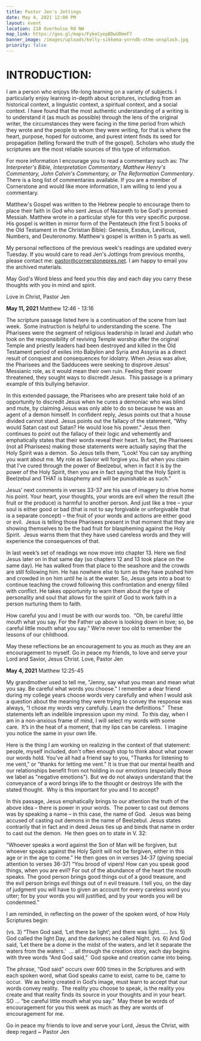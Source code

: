 ```yaml
---
title: Pastor Jen's Jottings
date: May 4, 2021 12:00 PM
layout: event
location: 218 Overhulse Rd NW
map_link: https://goo.gl/maps/FykeCyepBDwUDmeF7
banner_image: /images/uploads/kelly-sikkema-ynrndb-xtme-unsplash.jpg
priority: false
---
```

# **INTRODUCTION:**

I am a person who enjoys life-long learning on a variety of subjects.  I particularly enjoy learning in-depth about scriptures, including from an historical context, a linguistic context, a spiritual context, and a social context. I have found that the most authentic understanding of a writing is to understand it (as much as possible) through the lens of the original writer, the circumstances they were facing in the time period from which they wrote and the people to whom they were writing, for that is where the heart, purpose, hoped for outcome, and purest intent finds its seed for propagation (telling forward the truth of the gospel). Scholars who study the scriptures are the most reliable sources of this type of information. 

For more information I encourage you to read a commentary such as: *The Interpreter's Bible, Interpretation Commentary, Matthew Henry's Commentary, John Calvin's Commentary, or The Reformation Commentary*. There is a long list of commentaries available. If you are a member of Cornerstone and would like more information, I am willing to lend you a commentary.

Matthew's Gospel was written to the Hebrew people to encourage them to place their faith in God who sent Jesus of Nazareth to be God's promised Messiah.  Matthew wrote in a particular style for this very specific purpose. His gospel is written in mirror form of the Pentateuch (the first 5 books of the Old Testament in the Christian Bible): Genesis, Exodus, Leviticus, Numbers, and Deuteronomy. Matthew's gospel is written in 5 parts as well. 

My personal reflections of the previous week's readings are updated every Tuesday. If you would care to read Jen's Jottings from previous months, please contact me: pastor@cornerstonepres.net. I am happy to email you the archived materials.

May God's Word bless and feed you this day and each day you carry these thoughts with you in mind and spirit.

Love in Christ, Pastor Jen

**May 11, 2021** Matthew 12:46 - 13:16

The scripture passage listed here is a continuation of the scene from last week.  Some instruction is helpful to understanding the scene. The Pharisees were the segment of religious leadership in Israel and Judah who took on the responsibility of reviving Temple worship after the original Temple and priestly leaders had been destroyed and killed in the Old Testament period of exiles into Babylon and Syria and Assyria as a direct result of conquest and consequences for idolatry. When Jesus was alive, the Pharisees and the Sadducees were seeking to disprove Jesus’ Messianic role, as it would mean their own ruin. Feeling their power threatened, they sought ways to discredit Jesus.  This passage is a primary example of this bullying behavior.

In this extended passage, the Pharisees who are present take hold of an opportunity to discredit Jesus when he cures a demoniac who was blind and mute, by claiming Jesus was only able to do so because he was an agent of a demon himself. In confident reply, Jesus points out that a house divided cannot stand. Jesus points out the fallacy of the statement, “Why would Satan cast out Satan? He would lose his power.” Jesus then continues to point out the fallacy of their logic and vehemently and emphatically states that their words reveal their heart. In fact, the Pharisees (not all Pharisees) making those statements were actually saying that the Holy Spirit was a demon.  So Jesus tells them, “Look! You can say anything you want about me. My role as Savior will forgive you. But when you claim that I’ve cured through the power of Beelzebul, when in fact it is by the power of the Holy Spirit, then you are in fact saying that the Holy Spirit is Beelzebul and THAT is blasphemy and will be punishable as such.”

Jesus’ next comments in verses 33-37 are his use of imagery to drive home his point. Your heart, your thoughts, your words are evil when the result (the fruit or the produce) is harmful to another person. And just like a tree – your soul is either good or bad (that is not to say forgivable or unforgivable that is a separate concept) – the fruit of your words and actions are either good or evil.  Jesus is telling those Pharisees present in that moment that they are showing themselves to be the bad fruit for blaspheming against the Holy Spirit.  Jesus warns them that they have used careless words and they will experience the consequences of that.

In last week’s set of readings we now move into chapter 13. Here we find Jesus later on in that same day (so chapters 12 and 13 took place on the same day). He has walked from that place to the seashore and the crowds are still following him. He has nowhere else to turn as they have pushed him and crowded in on him until he is at the water. So, Jesus gets into a boat to continue teaching the crowd following this confrontation and energy filled with conflict. He takes opportunity to warn them about the type of personality and soul that allows for the spirit of God to work faith in a person nurturing them to faith.

How careful you and I must be with our words too.  “Oh, be careful little mouth what you say. For the Father up above is looking down in love; so, be careful little mouth what you say.” We’re never too old to remember the lessons of our childhood.

May these reflections be an encouragement to you as much as they are an encouragement to myself. Go in peace my friends, to love and serve your Lord and Savior, Jesus Christ.  Love, Pastor Jen

**May 4, 2021**  Matthew 12:25-45

My grandmother used to tell me, "Jenny, say what you mean and mean what you say. Be careful what words you choose." I remember a dear friend during my college years choose words very carefully and when I would ask a question about the meaning they were trying to convey the response was always, “I chose my words very carefully. Learn the definitions.”  These statements left an indelible impression upon my mind.  To this day, when I am in a non-anxious frame of mind, I will select my words with some care.  It’s in the heat of a moment, that my lips can be careless.  I imagine you notice the same in your own life.

Here is the thing I am working on realizing in the context of that statement: people, myself included, don't often enough stop to think about what power our words hold. You've all had a friend say to you, "Thanks for listening to me vent," or "thanks for letting me vent." It is true that our mental health and our relationships benefit from not holding in our emotions (especially those we label as "negative emotions"). But we do not always understand that the conveyance of a word brings life to the thought or destroys life with the stated thought.  Why is this important for you and I to accept?

In this passage, Jesus emphatically brings to our attention the truth of the above idea – there is power in your words.  The power to cast out demons was by speaking a name – in this case, the name of God.  Jesus was being accused of casting out demons in the name of Beelzebul. Jesus states contrarily that in fact and in deed Jesus ties up and binds that name in order to cast out the demon.  He then goes on to state in V. 32:

“Whoever speaks a word against the Son of Man will be forgiven, but whoever speaks against the Holy Spirit will not be forgiven, either in this age or in the age to come.” He then goes on in verses 34-37 (giving special attention to verses 36-37) “You brood of vipers! How can you speak good things, when you are evil? For out of the abundance of the heart the mouth speaks. The good person brings good things out of a good treasure, and the evil person brings evil things out of n evil treasure. I tell you, on the day of judgment you will have to given an account for every careless word you utter; for by your words you will justified, and by your words you will be condemned.”

I am reminded, in reflecting on the power of the spoken word, of how Holy Scriptures begin:

(vs. 3) “Then God said, ‘Let there be light’; and there was light. …. (vs. 5) God called the light Day, and the darkness he called Night. (vs. 6) And God said, ‘Let there be a dome in the midst of the waters, and let it separate the waters from the waters.’  … all through the creation story, each day begins with three words “And God said,”  God spoke and creation came into being.

The phrase, “God said” occurs over 600 times in the Scriptures and with each spoken word, what God speaks came to exist, came to be, came to occur.  We as being created in God’s image, must learn to accept that our words convey reality.  The reality you choose to speak, is the reality you create and that reality finds its source in your thoughts and in your heart. SO … “be careful little mouth what you say.”  May these be words of encouragement for you this week as much as they are words of encouragement for me.

Go in peace my friends to love and serve your Lord, Jesus the Christ, with deep regard ~ Pastor Jen